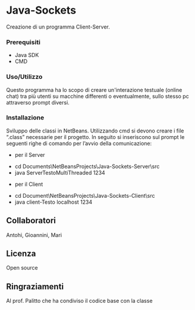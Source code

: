 # Java-Sockets

Creazione di un programma Client-Server.

### Prerequisiti

* Java SDK 
* CMD

### Uso/Utilizzo

Questo programma ha lo scopo di creare un'interazione testuale (online chat) tra più utenti su macchine differenti o eventualmente, sullo stesso pc attraverso prompt diversi. 

### Installazione

Sviluppo delle classi in NetBeans. Utilizzando cmd si devono creare i file “.class” necessarie per il progetto. In seguito si inseriscono sul prompt le seguenti righe di comando per l’avvio della comunicazione:

* per il Server
 - cd Documents\NetBeansProjects\Java-Sockets-Server\src
 - java ServerTestoMultiThreaded 1234
* per il Client
 - cd Document\NetBeansProjects\Java-Sockets-Client\src
 - java client-Testo localhost 1234 

## Collaboratori
 
Antohi, Gioannini, Mari 

## Licenza

Open source

## Ringraziamenti

Al prof. Palitto che ha condiviso il codice base con la classe
